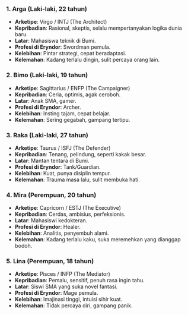 ### 1. **Arga (Laki-laki, 22 tahun)**

* **Arketipe**: Virgo / INTJ (The Architect)
* **Kepribadian**: Rasional, skeptis, selalu mempertanyakan logika dunia baru.
* **Latar**: Mahasiswa teknik di Bumi.
* **Profesi di Eryndor**: Swordman pemula.
* **Kelebihan**: Pintar strategi, cepat beradaptasi.
* **Kelemahan**: Kadang terlalu dingin, sulit percaya orang lain.

### 2. **Bimo (Laki-laki, 19 tahun)**

* **Arketipe**: Sagittarius / ENFP (The Campaigner)
* **Kepribadian**: Ceria, optimis, agak ceroboh.
* **Latar**: Anak SMA, gamer.
* **Profesi di Eryndor**: Archer.
* **Kelebihan**: Insting tajam, cepat belajar.
* **Kelemahan**: Sering gegabah, gampang tertipu.

### 3. **Raka (Laki-laki, 27 tahun)**

* **Arketipe**: Taurus / ISFJ (The Defender)
* **Kepribadian**: Tenang, pelindung, seperti kakak besar.
* **Latar**: Mantan tentara di Bumi.
* **Profesi di Eryndor**: Tank/Guardian.
* **Kelebihan**: Kuat, punya disiplin tempur.
* **Kelemahan**: Trauma masa lalu, sulit membuka hati.

### 4. **Mira (Perempuan, 20 tahun)**

* **Arketipe**: Capricorn / ESTJ (The Executive)
* **Kepribadian**: Cerdas, ambisius, perfeksionis.
* **Latar**: Mahasiswi kedokteran.
* **Profesi di Eryndor**: Healer.
* **Kelebihan**: Analitis, penyembuh alami.
* **Kelemahan**: Kadang terlalu kaku, suka meremehkan yang dianggap bodoh.

### 5. **Lina (Perempuan, 18 tahun)**

* **Arketipe**: Pisces / INFP (The Mediator)
* **Kepribadian**: Pemalu, sensitif, penuh rasa ingin tahu.
* **Latar**: Siswi SMA yang suka novel fantasi.
* **Profesi di Eryndor**: Mage pemula.
* **Kelebihan**: Imajinasi tinggi, intuisi sihir kuat.
* **Kelemahan**: Tidak percaya diri, gampang panik.
